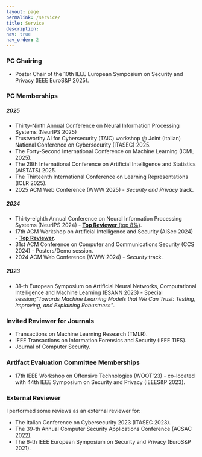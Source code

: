```yaml
---
layout: page
permalink: /service/
title: Service
description:
nav: true
nav_order: 2
---
```

### PC Chairing

- Poster Chair of the 10th IEEE European Symposium on Security and Privacy (IEEE EuroS&P 2025).

### PC Memberships

##### 2025
- Thirty-Ninth Annual Conference on Neural Information Processing Systems (NeurIPS 2025)
- Trustworthy AI for Cybersecurity (TAIC) workshop @ Joint (Italian) National Conference on Cybersecurity (ITASEC) 2025.
- The Forty-Second International Conference on Machine Learning (ICML 2025).
- The 28th International Conference on Artificial Intelligence and Statistics (AISTATS) 2025.
- The Thirteenth International Conference on Learning Representations (ICLR 2025).
- 2025 ACM Web Conference (WWW 2025) - *Security and Privacy* track.

##### 2024
- Thirty-eighth Annual Conference on Neural Information Processing Systems (NeurIPS 2024) - [**Top Reviewer** (top 8%)](https://neurips.cc/Conferences/2024/ProgramCommittee#top-reviewers).
- 17th ACM Workshop on Artificial Intelligence and Security (AISec 2024) - [**Top Reviewer**](https://aisec.cc/#committee).
- 31st ACM Conference on Computer and Communications Security (CCS 2024) - Posters/Demo session.
- 2024 ACM Web Conference (WWW 2024) - *Security* track.

##### 2023
- 31-th European Symposium on Artificial Neural Networks, Computational Intelligence and Machine Learning (ESANN 2023) - Special session;*"Towards Machine Learning Models that We Can Trust: Testing, Improving, and Explaining Robustness"*.

### Invited Reviewer for Journals

- Transactions on Machine Learning Research (TMLR).
- IEEE Transactions on Information Forensics and Security (IEEE TIFS).
- Journal of Computer Security.

### Artifact Evaluation Committee Memberships

- 17th IEEE Workshop on Offensive Technologies (WOOT'23) - co-located with 44th IEEE Symposium on
Security and Privacy (IEEES&P 2023).

### External Reviewer

I performed some reviews as an external reviewer for:

- The Italian Conference on Cybersecurity 2023 (ITASEC 2023).
- The 39-th Annual Computer Security Applications Conference (ACSAC 2022).
- The 6-th IEEE European Symposium on Security and Privacy (EuroS&P 2021).
